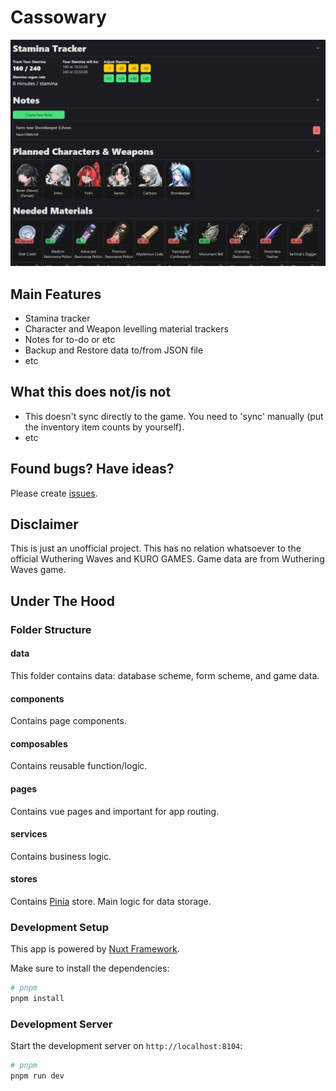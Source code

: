 # Cassowary

![Cassowary screenshot](./cassowary-screenshot.png 'Cassowary')

## Main Features

- Stamina tracker
- Character and Weapon levelling material trackers
- Notes for to-do or etc
- Backup and Restore data to/from JSON file
- etc

## What this does not/is not

- This doesn't sync directly to the game. You need to 'sync' manually (put the inventory item counts by yourself).
- etc

## Found bugs? Have ideas?

Please create [issues](/issues).

## Disclaimer

This is just an unofficial project. This has no relation whatsoever to the official Wuthering Waves and KURO GAMES. Game data are from Wuthering Waves game.

## Under The Hood

### Folder Structure

#### data

This folder contains data: database scheme, form scheme, and game data.

#### components

Contains page components.

#### composables

Contains reusable function/logic.

#### pages

Contains vue pages and important for app routing.

#### services

Contains business logic.

#### stores

Contains [Pinia](https://pinia.vuejs.org/introduction.html) store. Main logic for data storage.

### Development Setup

This app is powered by [Nuxt Framework](https://nuxt.com/docs/getting-started/introduction).

Make sure to install the dependencies:

```bash
# pnpm
pnpm install
```

### Development Server

Start the development server on `http://localhost:8104`:

```bash
# pnpm
pnpm run dev
```
